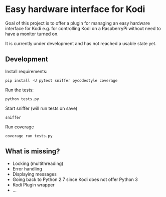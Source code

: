 Easy hardware interface for Kodi
================================

Goal of this project is to offer a plugin for managing an easy hardware interface for Kodi e.g. for controlling Kodi on a RaspberryPi without need to have a monitor turned on.

It is currently under development and has not reached a usable state yet.

Development
-----------

Install requirements:
```
pip install -U pytest sniffer pycodestyle coverage
```

Run the tests:
```
python tests.py
```

Start sniffer (will run tests on save)
```
sniffer
```

Run coverage
```
coverage run tests.py
```


What is missing?
-----------
- Locking (multithreading)
- Error handling
- Displaying messages
- Going back to Python 2.7 since Kodi does not offer Python 3
- Kodi Plugin wrapper
- ...
